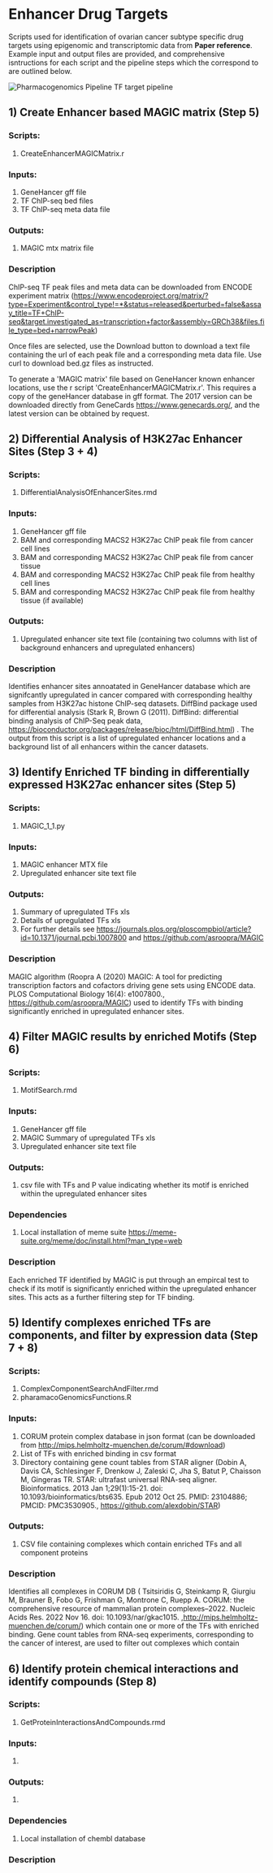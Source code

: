 # Enhancer Drug Targets
Scripts used for identification of ovarian cancer subtype specific drug targets using epigenomic and transcriptomic data from **Paper reference**. Example input and output files are provided, and comprehensive isntructions for each script and the pipeline steps which the correspond to are outlined below.

![Pharmacogenomics Pipeline](https://github.com/RBGO-Lab/EnhancerDrugTargetPipeline/blob/main/Figure1.png)
TF target pipeline 

## 1) Create Enhancer based MAGIC matrix (Step 5)

### Scripts: 
1. CreateEnhancerMAGICMatrix.r
### Inputs:
1. GeneHancer gff file
2. TF ChIP-seq bed files
3. TF ChIP-seq meta data file
### Outputs:
1. MAGIC mtx matrix file
### Description

ChIP-seq TF peak files and meta data can be downloaded from ENCODE experiment matrix (https://www.encodeproject.org/matrix/?type=Experiment&control_type!=*&status=released&perturbed=false&assay_title=TF+ChIP-seq&target.investigated_as=transcription+factor&assembly=GRCh38&files.file_type=bed+narrowPeak)

Once files are selected, use the Download button to download a text file containing the url of each peak file and a corresponding meta data file. Use curl to download bed.gz files as instructed.

To generate a 'MAGIC matrix' file based on GeneHancer known enhancer locations, use the r script 'CreateEnhancerMAGICMatrix.r'. This requires a copy of the geneHancer database in gff format. The 2017 version can be downloaded directly from GeneCards https://www.genecards.org/, and the latest version can be obtained by request.  

## 2) Differential Analysis of H3K27ac Enhancer Sites (Step 3 + 4)

### Scripts: 
1. DifferentialAnalysisOfEnhancerSites.rmd
### Inputs:
1. GeneHancer gff file
2. BAM and corresponding MACS2 H3K27ac ChIP peak file from cancer cell lines
3. BAM and corresponding MACS2 H3K27ac ChIP peak file from cancer tissue
4. BAM and corresponding MACS2 H3K27ac ChIP peak file from healthy cell lines
5. BAM and corresponding MACS2 H3K27ac ChIP peak file from healthy tissue (if available)
### Outputs:
1. Upregulated enhancer site text file (containing two columns with list of background enhancers and upregulated enhancers)
### Description

Identifies enhancer sites annoatated in GeneHancer database which are signifcantly upregulated in cancer compared with corresponding healthy samples from 
H3K27ac histone ChIP-seq datasets. DiffBind package used for differential analysis (Stark R, Brown G (2011). DiffBind: differential binding analysis of ChIP-Seq peak data, https://bioconductor.org/packages/release/bioc/html/DiffBind.html) . The output from this script is a list of upregulated enhancer locations and a background list of all enhancers within the cancer datasets.   

## 3) Identify Enriched TF binding in differentially expressed H3K27ac enhancer sites (Step 5)

### Scripts: 
1. MAGIC_1_1.py
### Inputs:
1. MAGIC enhancer MTX file
2. Upregulated enhancer site text file
### Outputs:
1. Summary of upregulated TFs xls
2. Details of upregulated TFs xls
3. For further details see https://journals.plos.org/ploscompbiol/article?id=10.1371/journal.pcbi.1007800 and https://github.com/asroopra/MAGIC
### Description

MAGIC algorithm (Roopra A (2020) MAGIC: A tool for predicting transcription factors and cofactors driving gene sets using ENCODE data. PLOS Computational Biology 16(4): e1007800., https://github.com/asroopra/MAGIC) used to identify TFs with binding significantly enriched in upregulated enhancer sites. 

## 4) Filter MAGIC results by enriched Motifs (Step 6)

### Scripts: 
1. MotifSearch.rmd
### Inputs:
1. GeneHancer gff file
2. MAGIC Summary of upregulated TFs xls
3. Upregulated enhancer site text file
### Outputs:
1. csv file with TFs and P value indicating whether its motif is enriched within the upregulated enhancer sites
### Dependencies
1. Local installation of meme suite https://meme-suite.org/meme/doc/install.html?man_type=web
### Description
Each enriched TF identified by MAGIC is put through an empircal test to check if its motif is significantly enriched within the upregulated enhancer sites. This acts as a further filtering step for TF binding.   

## 5) Identify complexes enriched TFs are components, and filter by expression data (Step 7 + 8)

### Scripts: 
1. ComplexComponentSearchAndFilter.rmd
2. pharamacoGenomicsFunctions.R
### Inputs:
1. CORUM protein complex database in json format (can be downloaded from http://mips.helmholtz-muenchen.de/corum/#download)
2. List of TFs with enriched binding in csv format
3. Directory containing gene count tables from STAR aligner (Dobin A, Davis CA, Schlesinger F, Drenkow J, Zaleski C, Jha S, Batut P, Chaisson M, Gingeras TR. STAR: ultrafast universal RNA-seq aligner. Bioinformatics. 2013 Jan 1;29(1):15-21. doi: 10.1093/bioinformatics/bts635. Epub 2012 Oct 25. PMID: 23104886; PMCID: PMC3530905., https://github.com/alexdobin/STAR)
### Outputs:
1. CSV file containing complexes which contain enriched TFs and all component proteins

### Description
Identifies all complexes in CORUM DB ( Tsitsiridis G, Steinkamp R, Giurgiu M, Brauner B, Fobo G, Frishman G, Montrone C, Ruepp A. CORUM: the comprehensive resource of mammalian protein complexes–2022. Nucleic Acids Res. 2022 Nov 16. doi: 10.1093/nar/gkac1015. ,http://mips.helmholtz-muenchen.de/corum/) which contain one or more of the TFs with enriched binding. Gene count tables from RNA-seq experiments, corresponding to the cancer of interest, are used to filter out complexes which contain 

## 6) Identify protein chemical interactions and identify compounds (Step 8)

### Scripts: 
1. GetProteinInteractionsAndCompounds.rmd
### Inputs:
1. 
### Outputs:
1.
### Dependencies
1. Local installation of chembl database
### Description
